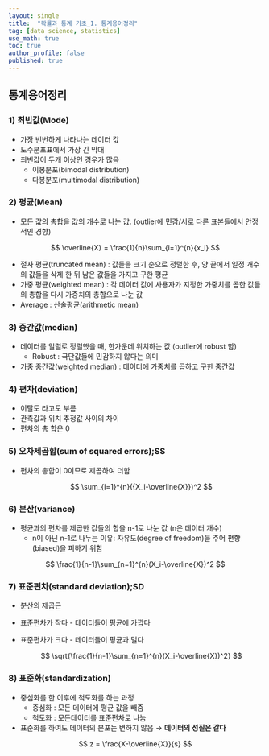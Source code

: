 ```yaml
---
layout: single
title:  "확률과 통계 기초_1. 통계용어정리"
tag: [data science, statistics]
use_math: true
toc: true
author_profile: false
published: true
---
```


## 통계용어정리

### 1) 최빈값(Mode)

- 가장 빈번하게 나타나는 데이터 값
- 도수분포표에서 가장 긴 막대
- 최빈값이 두개 이상인 경우가 많음
    - 이봉분포(bimodal distribution)
    - 다봉분포(multimodal distribution)

### 2) 평균(Mean)

- 모든 값의 총합을 값의 개수로 나눈 값. (outlier에 민감/서로 다른 표본들에서 안정적인 경향)

$$
\overline{X} = \frac{1}{n}\sum_{i=1}^{n}{x_i}
$$

- 절사 평균(truncated mean) : 값들을 크기 순으로 정렬한 후, 양 끝에서 일정 개수의 값들을 삭제 한 뒤 남은 값들을 가지고 구한 평균
- 가중 평균(weighted mean) : 각 데이터 값에 사용자가 지정한 가중치를 곱한 값들의 총합을 다시 가중치의 총합으로 나눈 값
- Average : 산술평균(arithmetic mean)

### 3) 중간값(median)

- 데이터를 일렬로 정렬했을 때, 한가운데 위치하는 값 (outlier에 robust 함)
    - Robust : 극단값들에 민감하지 않다는 의미
- 가중 중간값(weighted median) : 데이터에 가중치를 곱하고 구한 중간값

### 4) 편차(deviation)

- 이탈도 라고도 부름
- 관측값과 위치 추정값 사이의 차이
- 편차의 총 합은 0

### 5) 오차제곱합(sum of squared errors);SS

- 편차의 총합이 0이므로 제곱하여 더함
    
    $$
    \sum_{i=1}^{n}({X_i-\overline{X}})^2
    $$
    

### 6) 분산(variance)

- 평균과의 편차를 제곱한 값들의 합을 n-1로 나눈 값 (n은 데이터 개수)
    - n이 아닌 n-1로 나누는 이유: 자유도(degree of freedom)을 주어 편향(biased)을 피하기 위함

$$
\frac{1}{n-1}\sum_{n=1}^{n}(X_i-\overline{X})^2
$$

### 7) 표준편차(standard deviation);SD

- 분산의 제곱근
- 표준편차가 작다 - 데이터들이 평균에 가깝다
- 표준편차가 크다 - 데이터들이 평균과 멀다
    
    $$
    \sqrt{\frac{1}{n-1}\sum_{n=1}^{n}(X_i-\overline{X})^2}
    $$
    

### 8) 표준화(standardization)

- 중심화를 한 이후에 척도화를 하는 과정
    - 중심화 : 모든 데이터에 평균 값을 빼줌
    - 척도화 : 모든데이터를 표준편차로 나눔
- 표준화를 하여도 데이터의 분포는 변하지 않음 → **데이터의 성질은 같다**

$$
z = \frac{X-\overline{X}}{s}
$$
